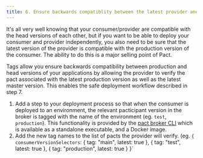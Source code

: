 ```yaml
---
title: 6. Ensure backwards compatiblity between the latest provider and production consumer
---
```


It's all very well knowing that your consumer/provider are compatible with the head versions of each other, but if you want to be able to deploy your consumer and provider independently, you also need to be sure that the latest version of the provider is compatible with the production version of the consumer. The ability to do this is a major selling point of Pact.

Tags allow you ensure backwards compatibility between production and head versions of your applications by allowing the provider to verify the pact associated with the latest production version as well as the latest master version. This enables the safe deployment workflow described in step 7.

1. Add a step to your deployment process so that when the consumer is deployed to an environment, the relevant pacticipant version in the broker is tagged with the name of the environment (eg. `test`, `production`). This functionality is provided by the [pact broker CLI](/pact_broker/client_cli/readme#create-version-tag) which is available as a standalone executable, and a Docker image.
2. Add the new tag names to the list of pacts the provider will verify. (eg. `{ consumerVersionSelectors`: { tag: "main", latest: true }, { tag: "test", latest: true }, { tag: "production", latest: true } }`
